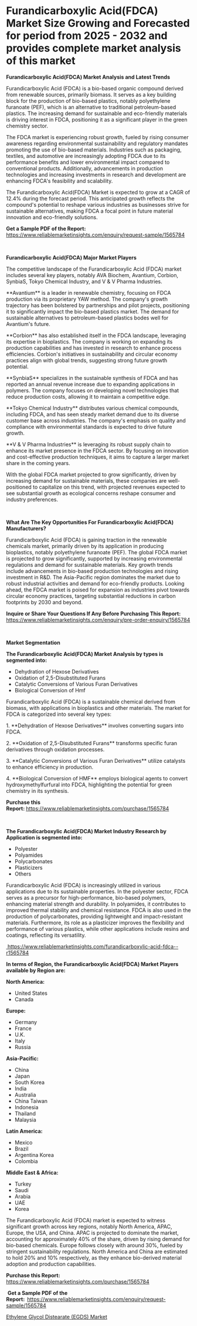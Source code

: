 <p><h1>Furandicarboxylic Acid(FDCA) Market Size Growing and Forecasted for period from 2025 - 2032 and provides complete market analysis of this market</h1></p><p><strong>Furandicarboxylic Acid(FDCA) Market Analysis and Latest Trends</strong></p>
<p><p>Furandicarboxylic Acid (FDCA) is a bio-based organic compound derived from renewable sources, primarily biomass. It serves as a key building block for the production of bio-based plastics, notably polyethylene furanoate (PEF), which is an alternative to traditional petroleum-based plastics. The increasing demand for sustainable and eco-friendly materials is driving interest in FDCA, positioning it as a significant player in the green chemistry sector.</p><p>The FDCA market is experiencing robust growth, fueled by rising consumer awareness regarding environmental sustainability and regulatory mandates promoting the use of bio-based materials. Industries such as packaging, textiles, and automotive are increasingly adopting FDCA due to its performance benefits and lower environmental impact compared to conventional products. Additionally, advancements in production technologies and increasing investments in research and development are enhancing FDCA's feasibility and scalability.</p><p>The Furandicarboxylic Acid(FDCA) Market is expected to grow at a CAGR of 12.4% during the forecast period. This anticipated growth reflects the compound's potential to reshape various industries as businesses strive for sustainable alternatives, making FDCA a focal point in future material innovation and eco-friendly solutions.</p></p>
<p><strong>Get a Sample PDF of the Report:&nbsp;</strong> <a href="https://www.reliablemarketinsights.com/enquiry/request-sample/1565784?utm_campaign=2802&utm_medium=2&utm_source=Github&utm_content=ia&utm_term=02042025&utm_id=furandicarboxylic-acidfdca">https://www.reliablemarketinsights.com/enquiry/request-sample/1565784</a></p>
<p>&nbsp;</p>
<p><strong>Furandicarboxylic Acid(FDCA) Major Market Players</strong></p>
<p><p>The competitive landscape of the Furandicarboxylic Acid (FDCA) market includes several key players, notably AVA Biochem, Avantium, Corbion, SynbiaS, Tokyo Chemical Industry, and V & V Pharma Industries.</p><p>**Avantium** is a leader in renewable chemistry, focusing on FDCA production via its proprietary YAW method. The company's growth trajectory has been bolstered by partnerships and pilot projects, positioning it to significantly impact the bio-based plastics market. The demand for sustainable alternatives to petroleum-based plastics bodes well for Avantium's future.</p><p>**Corbion** has also established itself in the FDCA landscape, leveraging its expertise in bioplastics. The company is working on expanding its production capabilities and has invested in research to enhance process efficiencies. Corbion's initiatives in sustainability and circular economy practices align with global trends, suggesting strong future growth potential.</p><p>**SynbiaS** specializes in the sustainable synthesis of FDCA and has reported an annual revenue increase due to expanding applications in polymers. The company focuses on developing novel technologies that reduce production costs, allowing it to maintain a competitive edge.</p><p>**Tokyo Chemical Industry** distributes various chemical compounds, including FDCA, and has seen steady market demand due to its diverse customer base across industries. The company's emphasis on quality and compliance with environmental standards is expected to drive future growth.</p><p>**V & V Pharma Industries** is leveraging its robust supply chain to enhance its market presence in the FDCA sector. By focusing on innovation and cost-effective production techniques, it aims to capture a larger market share in the coming years.</p><p>With the global FDCA market projected to grow significantly, driven by increasing demand for sustainable materials, these companies are well-positioned to capitalize on this trend, with projected revenues expected to see substantial growth as ecological concerns reshape consumer and industry preferences.</p></p>
<p>&nbsp;</p>
<p><strong>What Are The Key Opportunities For Furandicarboxylic Acid(FDCA) Manufacturers?</strong></p>
<p><p>Furandicarboxylic Acid (FDCA) is gaining traction in the renewable chemicals market, primarily driven by its application in producing bioplastics, notably polyethylene furanoate (PEF). The global FDCA market is projected to grow significantly, supported by increasing environmental regulations and demand for sustainable materials. Key growth trends include advancements in bio-based production technologies and rising investment in R&D. The Asia-Pacific region dominates the market due to robust industrial activities and demand for eco-friendly products. Looking ahead, the FDCA market is poised for expansion as industries pivot towards circular economy practices, targeting substantial reductions in carbon footprints by 2030 and beyond.</p></p>
<p><strong>Inquire or Share Your Questions If Any Before Purchasing This Report:</strong> <a href="https://www.reliablemarketinsights.com/enquiry/pre-order-enquiry/1565784?utm_campaign=2802&utm_medium=2&utm_source=Github&utm_content=ia&utm_term=02042025&utm_id=furandicarboxylic-acidfdca">https://www.reliablemarketinsights.com/enquiry/pre-order-enquiry/1565784</a></p>
<p>&nbsp;</p>
<p><strong>Market Segmentation</strong></p>
<p><strong>The Furandicarboxylic Acid(FDCA) Market Analysis by types is segmented into:</strong></p>
<p><ul><li>Dehydration of Hexose Derivatives</li><li>Oxidation of 2,5-Disubstituted Furans</li><li>Catalytic Conversions of Various Furan Derivatives</li><li>Biological Conversion of Hmf</li></ul></p>
<p><p>Furandicarboxylic Acid (FDCA) is a sustainable chemical derived from biomass, with applications in bioplastics and other materials. The market for FDCA is categorized into several key types: </p><p>1. **Dehydration of Hexose Derivatives** involves converting sugars into FDCA.</p><p>2. **Oxidation of 2,5-Disubstituted Furans** transforms specific furan derivatives through oxidation processes.</p><p>3. **Catalytic Conversions of Various Furan Derivatives** utilize catalysts to enhance efficiency in production.</p><p>4. **Biological Conversion of HMF** employs biological agents to convert hydroxymethylfurfural into FDCA, highlighting the potential for green chemistry in its synthesis.</p></p>
<p><strong>Purchase this Report:&nbsp;</strong><a href="https://www.reliablemarketinsights.com/purchase/1565784?utm_campaign=2802&utm_medium=2&utm_source=Github&utm_content=ia&utm_term=02042025&utm_id=furandicarboxylic-acidfdca">https://www.reliablemarketinsights.com/purchase/1565784</a></p>
<p>&nbsp;</p>
<p><strong>The Furandicarboxylic Acid(FDCA) Market Industry Research by Application is segmented into:</strong></p>
<p><ul><li>Polyester</li><li>Polyamides</li><li>Polycarbonates</li><li>Plasticizers</li><li>Others</li></ul></p>
<p><p>Furandicarboxylic Acid (FDCA) is increasingly utilized in various applications due to its sustainable properties. In the polyester sector, FDCA serves as a precursor for high-performance, bio-based polymers, enhancing material strength and durability. In polyamides, it contributes to improved thermal stability and chemical resistance. FDCA is also used in the production of polycarbonates, providing lightweight and impact-resistant materials. Furthermore, its role as a plasticizer improves the flexibility and performance of various plastics, while other applications include resins and coatings, reflecting its versatility.</p></p>
<p><a href="https://www.reliablemarketinsights.com/furandicarboxylic-acid-fdca--r1565784?utm_campaign=2802&utm_medium=2&utm_source=Github&utm_content=ia&utm_term=02042025&utm_id=furandicarboxylic-acidfdca">&nbsp;https://www.reliablemarketinsights.com/furandicarboxylic-acid-fdca--r1565784</a></p>
<p><strong>In terms of Region, the Furandicarboxylic Acid(FDCA) Market Players available by Region are:</strong></p>
<p>
    <p> <strong> North America: </strong>
        <ul>
            <li>United States</li>
            <li>Canada</li>
        </ul>
        </p> 
    <p> <strong> Europe: </strong>
        <ul>
            <li>Germany</li>
            <li>France</li>
            <li>U.K.</li>
            <li>Italy</li>
            <li>Russia</li>
        </ul>
        </p> 
    <p> <strong> Asia-Pacific: </strong>
        <ul>
            <li>China</li>
            <li>Japan</li>
            <li>South Korea</li>
            <li>India</li>
            <li>Australia</li>
            <li>China Taiwan</li>
            <li>Indonesia</li>
            <li>Thailand</li>
            <li>Malaysia</li>
        </ul>
        </p> 
    <p> <strong> Latin America: </strong>
        <ul>
            <li>Mexico</li>
            <li>Brazil</li>
            <li>Argentina Korea</li>
            <li>Colombia</li>
        </ul>
        </p> 
    <p> <strong> Middle East & Africa: </strong>
        <ul>
            <li>Turkey</li>
            <li>Saudi</li>
            <li>Arabia</li>
            <li>UAE</li>
            <li>Korea</li>
        </ul>
    </p>
    </p>
<p><p>The Furandicarboxylic Acid (FDCA) market is expected to witness significant growth across key regions, notably North America, APAC, Europe, the USA, and China. APAC is projected to dominate the market, accounting for approximately 40% of the share, driven by rising demand for bio-based chemicals. Europe follows closely with around 30%, fueled by stringent sustainability regulations. North America and China are estimated to hold 20% and 10% respectively, as they enhance bio-derived material adoption and production capabilities.</p></p>
<p><strong>Purchase this Report: </strong><a href="https://www.reliablemarketinsights.com/purchase/1565784?utm_campaign=2802&utm_medium=2&utm_source=Github&utm_content=ia&utm_term=02042025&utm_id=furandicarboxylic-acidfdca">https://www.reliablemarketinsights.com/purchase/1565784</a></p>
<p>&nbsp;<strong>Get a Sample PDF of the Report:&nbsp;&nbsp;</strong><a href="https://www.reliablemarketinsights.com/enquiry/request-sample/1565784?utm_campaign=2802&utm_medium=2&utm_source=Github&utm_content=ia&utm_term=02042025&utm_id=furandicarboxylic-acidfdca">https://www.reliablemarketinsights.com/enquiry/request-sample/1565784</a></p>
<p><strong></strong></p>
<p><p><a href="https://github.com/lindaopodray/Market-Research-Report-List-1/blob/main/ethylene-glycol-distearate-egds-market.md?utm_campaign=2802&utm_medium=2&utm_source=Github&utm_content=ia&utm_term=02042025&utm_id=furandicarboxylic-acidfdca">Ethylene Glycol Distearate (EGDS) Market</a></p></p>